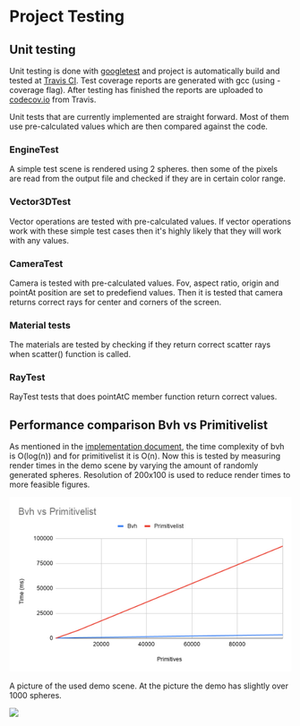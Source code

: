 # Project Testing


## Unit testing 

Unit testing is done with [googletest](https://github.com/google/googletest) and project is automatically build and tested at [Travis CI](https://travis-ci.org/). Test coverage reports are generated with gcc (using -coverage flag). After testing has finished the reports are uploaded to [codecov.io](https://codecov.io/) from Travis. 

Unit tests that are currently implemented are 
straight forward. Most of them use pre-calculated 
values which are then compared against the code.

### EngineTest

A simple test scene is rendered using 2 spheres. then some of the pixels are read from the output file and checked if they are in 
certain color range. 


### Vector3DTest

Vector operations are tested with pre-calculated values. If vector operations work with these simple test cases then it's highly likely 
that they will work with any values. 

### CameraTest

Camera is tested with pre-calculated values. Fov, aspect ratio, origin
and pointAt position are set to predefiend values. Then it is tested 
that camera returns correct rays for center and corners of the screen. 

### Material tests

The materials are tested by checking if they return correct 
scatter rays when scatter() function is called.


### RayTest

RayTest tests  that does pointAtC member function return correct values.


## Performance comparison Bvh vs Primitivelist

As mentioned in the [implementation document](/Documentation/implementation.md#bounding-volume-hierarchy-class-bvhnode), the
time complexity of bvh is O(log(n)) and for primitivelist it is O(n). Now this 
is tested by measuring render times in the demo scene by varying the amount of 
randomly generated spheres. Resolution of 200x100 is used to reduce render times
to more feasible figures. 

![](data/comp.png)


A picture of the used demo scene. At the picture the demo has slightly over 1000 spheres. 

![](data/renders/demo.png)